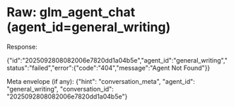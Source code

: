 # Raw: glm_agent_chat (agent_id=general_writing)

Response:

{"id":"2025092808082006e7820dd1a04b5e","agent_id":"general_writing","status":"failed","error":{"code":"404","message":"Agent Not Found"}}

Meta envelope (if any):
{"hint": "conversation_meta", "agent_id": "general_writing", "conversation_id": "2025092808082006e7820dd1a04b5e"}

